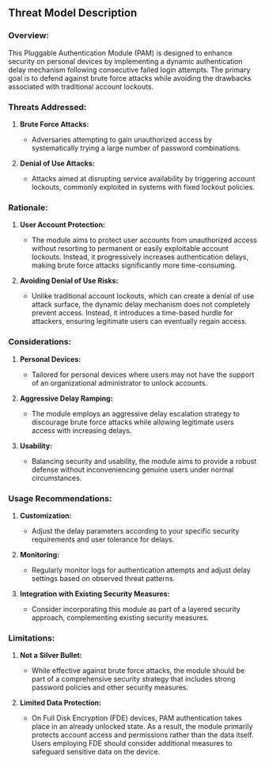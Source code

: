## Threat Model Description

### Overview:

This Pluggable Authentication Module (PAM) is designed to enhance security on personal devices by implementing a dynamic authentication delay mechanism following consecutive failed login attempts. The primary goal is to defend against brute force attacks while avoiding the drawbacks associated with traditional account lockouts.

### Threats Addressed:

1. **Brute Force Attacks:**
   - Adversaries attempting to gain unauthorized access by systematically trying a large number of password combinations.

2. **Denial of Use Attacks:**
   - Attacks aimed at disrupting service availability by triggering account lockouts, commonly exploited in systems with fixed lockout policies.

### Rationale:

1. **User Account Protection:**
   - The module aims to protect user accounts from unauthorized access without resorting to permanent or easily exploitable account lockouts. Instead, it progressively increases authentication delays, making brute force attacks significantly more time-consuming.

2. **Avoiding Denial of Use Risks:**
   - Unlike traditional account lockouts, which can create a denial of use attack surface, the dynamic delay mechanism does not completely prevent access. Instead, it introduces a time-based hurdle for attackers, ensuring legitimate users can eventually regain access.

### Considerations:

1. **Personal Devices:**
   - Tailored for personal devices where users may not have the support of an organizational administrator to unlock accounts.

2. **Aggressive Delay Ramping:**
   - The module employs an aggressive delay escalation strategy to discourage brute force attacks while allowing legitimate users access with increasing delays.

3. **Usability:**
   - Balancing security and usability, the module aims to provide a robust defense without inconveniencing genuine users under normal circumstances.

### Usage Recommendations:

1. **Customization:**
   - Adjust the delay parameters according to your specific security requirements and user tolerance for delays.

2. **Monitoring:**
   - Regularly monitor logs for authentication attempts and adjust delay settings based on observed threat patterns.

3. **Integration with Existing Security Measures:**
   - Consider incorporating this module as part of a layered security approach, complementing existing security measures.

### Limitations:

1. **Not a Silver Bullet:**
   - While effective against brute force attacks, the module should be part of a comprehensive security strategy that includes strong password policies and other security measures.

2. **Limited Data Protection:**
   - On Full Disk Encryption (FDE) devices, PAM authentication takes place in an already unlocked state. As a result, the module primarily protects account access and permissions rather than the data itself. Users employing FDE should consider additional measures to safeguard sensitive data on the device.